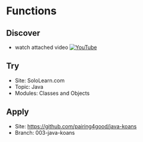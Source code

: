 # Functions

## Discover
- watch attached video [![YouTube](https://i.ytimg.com/vi/QVMfHpoCjlU/default.jpg)](https://www.youtube.com/watch?v=QVMfHpoCjlU)

## Try
- Site: SoloLearn.com
- Topic: Java
- Modules: Classes and Objects

## Apply
- Site: https://github.com/pairing4good/java-koans
- Branch: 003-java-koans